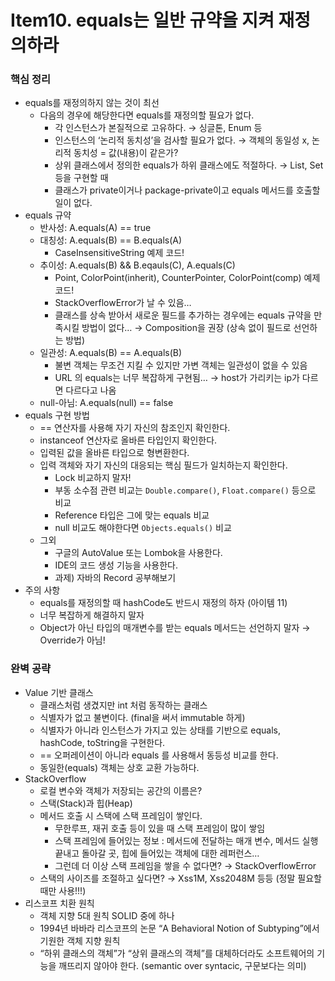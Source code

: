 # Item10. equals는 일반 규약을 지켜 재정의하라
### 핵심 정리
- equals를 재정의하지 않는 것이 최선
    - 다음의 경우에 해당한다면 equals를 재정의할 필요가 없다.
        - 각 인스턴스가 본질적으로 고유하다. → 싱글톤, Enum 등
        - 인스턴스의 ‘논리적 동치성’을 검사할 필요가 없다. → 객체의 동일성 x, 논리적 동치성 = 값(내용)이 같은가?
        - 상위 클래스에서 정의한 equals가 하위 클래스에도 적절하다. → List, Set 등을 구현할 때
        - 클래스가 private이거나 package-private이고 equals 메서드를 호출할 일이 없다.
- equals 규약
    - 반사성: A.equals(A) == true
    - 대칭성: A.equals(B) == B.equals(A)
        - CaseInsensitiveString 예제 코드!
    - 추이성: A.equals(B) && B.eqauls(C), A.equals(C)
        - Point, ColorPoint(inherit), CounterPointer, ColorPoint(comp) 예제 코드!
        - StackOverflowError가 날 수 있음…
        - 클래스를 상속 받아서 새로운 필드를 추가하는 경우에는 equals 규약을 만족시킬 방법이 없다… → Composition을 권장 (상속 없이 필드로 선언하는 방법)
    - 일관성: A.equals(B) == A.equals(B)
        - 불변 객체는 무조건 지킬 수 있지만 가변 객체는 일관성이 없을 수 있음
        - URL 의 equals는 너무 복잡하게 구현됨… → host가 가리키는 ip가 다르면 다르다고 나옴
    - null-아님: A.equals(null) == false
- equals 구현 방법
    - == 연산자를 사용해 자기 자신의 참조인지 확인한다.
    - instanceof 연산자로 올바른 타입인지 확인한다.
    - 입력된 값을 올바른 타입으로 형변환한다.
    - 입력 객체와 자기 자신의 대응되는 핵심 필드가 일치하는지 확인한다.
        - Lock 비교하지 말자!
        - 부동 소수점 관련 비교는 `Double.compare()`, `Float.compare()` 등으로 비교
        - Reference 타입은 그에 맞는 equals 비교
        - null 비교도 해야한다면 `Objects.equals()` 비교
    - 그외
        - 구글의 AutoValue 또는 Lombok을 사용한다.
        - IDE의 코드 생성 기능을 사용한다.
        - 과제) 자바의 Record 공부해보기
- 주의 사항
    - equals를 재정의할 때 hashCode도 반드시 재정의 하자 (아이템 11)
    - 너무 복잡하게 해결하지 말자
    - Object가 아닌 타입의 매개변수를 받는 equals 메서드는 선언하지 말자 → Override가 아님!
### 완벽 공략
- Value 기반 클래스
    - 클래스처럼 생겼지만 int 처럼 동작하는 클래스
    - 식별자가 없고 불변이다. (final을 써서 immutable 하게)
    - 식별자가 아니라 인스턴스가 가지고 있는 상태를 기반으로 equals, hashCode, toString을 구현한다.
    - == 오퍼레이션이 아니라 equals 를 사용해서 동등성 비교를 한다.
    - 동일한(equals) 객체는 상호 교환 가능하다.
- StackOverflow
    - 로컬 변수와 객체가 저장되는 공간의 이름은?
    - 스택(Stack)과 힙(Heap)
    - 메서드 호출 시 스택에 스택 프레임이 쌓인다.
        - 무한루프, 재귀 호출 등이 있을 때 스택 프레임이 많이 쌓임
        - 스택 프레임에 들어있는 정보 : 메서드에 전달하는 매개 변수, 메서드 실행 끝내고 돌아갈 곳, 힙에 들어있는 객체에 대한 레퍼런스…
        - 그런데 더 이상 스택 프레임을 쌓을 수 없다면? → StackOverflowError
    - 스택의 사이즈를 조절하고 싶다면? → Xss1M, Xss2048M 등등 (정말 필요할 때만 사용!!!)
- 리스코프 치환 원칙
    - 객체 지향 5대 원칙 SOLID 중에 하나
    - 1994년 바바라 리스코프의 논문 “A Behavioral Notion of Subtyping”에서 기원한 객체 지향 원칙
    - “하위 클래스의 객체”가 “상위 클래스의 객체”를 대체하더라도 소프트웨어의 기능을 깨뜨리지 않아야 한다. (semantic over syntacic, 구문보다는 의미)
